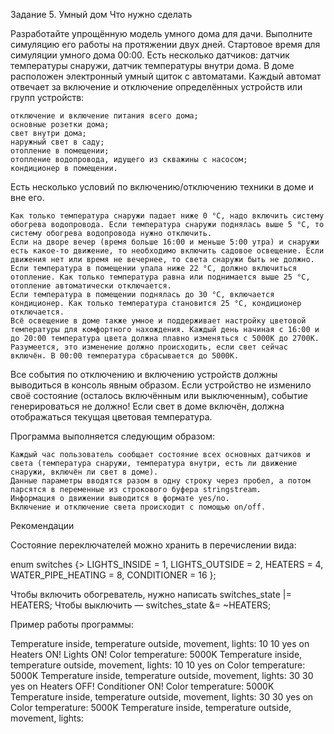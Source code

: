 Задание 5. Умный дом
Что нужно сделать

Разработайте упрощённую модель умного дома для дачи. Выполните симуляцию его работы на протяжении двух дней. Стартовое время для симуляции умного дома 00:00. Есть несколько датчиков: датчик температуры снаружи, датчик температуры внутри дома. В доме расположен электронный умный щиток с автоматами. Каждый автомат отвечает за включение и отключение определённых устройств или групп устройств:

    отключение и включение питания всего дома;
    основные розетки дома;
    свет внутри дома;
    наружный свет в саду;
    отопление в помещении;
    отопление водопровода, идущего из скважины с насосом;
    кондиционер в помещении.

Есть несколько условий по включению/отключению техники в доме и вне его.

    Как только температура снаружи падает ниже 0 °С, надо включить систему обогрева водопровода. Если температура снаружи поднялась выше 5 °С, то систему обогрева водопровода нужно отключить.
    Если на дворе вечер (время больше 16:00 и меньше 5:00 утра) и снаружи есть какое-то движение, то необходимо включить садовое освещение. Если движения нет или время не вечернее, то света снаружи быть не должно.
    Если температура в помещении упала ниже 22 °С, должно включиться отопление. Как только температура равна или поднимается выше 25 °С, отопление автоматически отключается.
    Если температура в помещении поднялась до 30 °С, включается кондиционер. Как только температура становится 25 °С, кондиционер отключается.
    Всё освещение в доме также умное и поддерживает настройку цветовой температуры для комфортного нахождения. Каждый день начиная с 16:00 и до 20:00 температура цвета должна плавно изменяться с 5000K до 2700К. Разумеется, это изменение должно происходить, если свет сейчас включён. В 00:00 температура сбрасывается до 5000К.

Все события по отключению и включению устройств должны выводиться в консоль явным образом. Если устройство не изменило своё состояние (осталось включённым или выключенным), событие генерироваться не должно! Если свет в доме включён, должна отображаться текущая цветовая температура.

Программа выполняется следующим образом:

    Каждый час пользователь сообщает состояние всех основных датчиков и света (температура снаружи, температура внутри, есть ли движение снаружи, включён ли свет в доме).
    Данные параметры вводятся разом в одну строку через пробел, а потом парсятся в переменные из строкового буфера stringstream.
    Информация о движении выводится в формате yes/no.
    Включение и отключение света происходит с помощью on/off.

Рекомендации

Состояние переключателей можно хранить в перечислении вида:

enum switches 
{> 
    LIGHTS_INSIDE = 1, 
    LIGHTS_OUTSIDE = 2, 
    HEATERS = 4, 
    WATER_PIPE_HEATING = 8, 
    CONDITIONER = 16 
};

Чтобы включить обогреватель, нужно написать switches_state |= HEATERS; Чтобы выключить — switches_state &= ~HEATERS;

Пример работы программы:

Temperature inside, temperature outside, movement, lights:
10 10 yes on
Heaters ON!
Lights ON!
Color temperature: 5000K
Temperature inside, temperature outside, movement, lights:
10 10 yes on
Color temperature: 5000K
Temperature inside, temperature outside, movement, lights:
30 30 yes on
Heaters OFF!
Conditioner ON!
Color temperature: 5000K
Temperature inside, temperature outside, movement, lights:
30 30 yes on
Color temperature: 5000K
Temperature inside, temperature outside, movement, lights:
